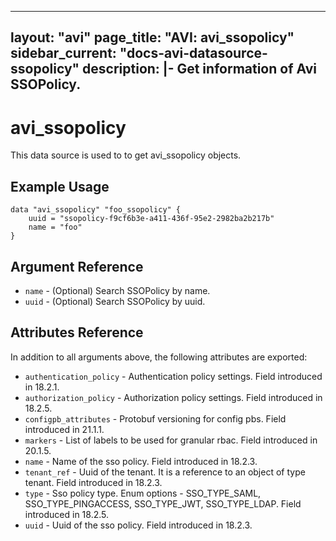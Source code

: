 <!--
    Copyright 2021 VMware, Inc.
    SPDX-License-Identifier: Mozilla Public License 2.0
-->
---
layout: "avi"
page_title: "AVI: avi_ssopolicy"
sidebar_current: "docs-avi-datasource-ssopolicy"
description: |-
  Get information of Avi SSOPolicy.
---

# avi_ssopolicy

This data source is used to to get avi_ssopolicy objects.

## Example Usage

```hcl
data "avi_ssopolicy" "foo_ssopolicy" {
    uuid = "ssopolicy-f9cf6b3e-a411-436f-95e2-2982ba2b217b"
    name = "foo"
}
```

## Argument Reference

* `name` - (Optional) Search SSOPolicy by name.
* `uuid` - (Optional) Search SSOPolicy by uuid.

## Attributes Reference

In addition to all arguments above, the following attributes are exported:

* `authentication_policy` - Authentication policy settings. Field introduced in 18.2.1.
* `authorization_policy` - Authorization policy settings. Field introduced in 18.2.5.
* `configpb_attributes` - Protobuf versioning for config pbs. Field introduced in 21.1.1.
* `markers` - List of labels to be used for granular rbac. Field introduced in 20.1.5.
* `name` - Name of the sso policy. Field introduced in 18.2.3.
* `tenant_ref` - Uuid of the tenant. It is a reference to an object of type tenant. Field introduced in 18.2.3.
* `type` - Sso policy type. Enum options - SSO_TYPE_SAML, SSO_TYPE_PINGACCESS, SSO_TYPE_JWT, SSO_TYPE_LDAP. Field introduced in 18.2.5.
* `uuid` - Uuid of the sso policy. Field introduced in 18.2.3.

